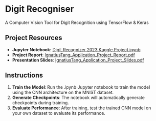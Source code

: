 # Digit Recogniser
A Computer Vision Tool for Digit Recognition using TensorFlow & Keras

## Project Resources
- **Jupyter Notebook**: [Digit Recognizer 2023 Kaggle Project.ipynb](Digit%20Recogniser%202023%20Kaggle%20Project.ipynb)
- **Project Report**: [IgnatiusTang_Application_Project_Report.pdf](IgnatiusTang_Application_Project_Report.pdf)
- **Presentation Slides**: [IgnatiusTang_Application_Project_Slides.pdf](IgnatiusTang_Application_Project_Slides.pdf)

## Instructions
1. **Train the Model**: Run the .ipynb Jupyter notebook to train the model using the CNN architecture on the MNIST dataset.
2. **Generate Checkpoints**: The notebook will automatically generate checkpoints during training.
3. **Evaluate Performance**: After training, test the trained CNN model on your own dataset to evaluate its performance.

